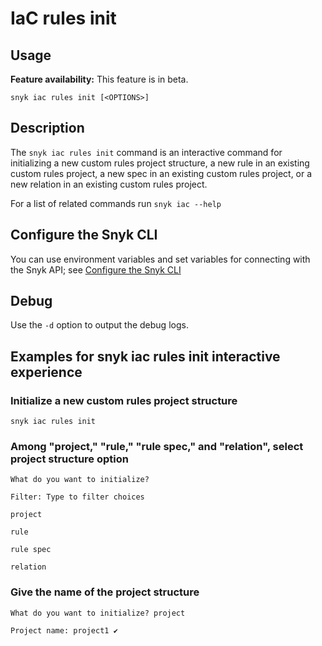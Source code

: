 # IaC rules init

## Usage

**Feature availability:** This feature is in beta.

`snyk iac rules init [<OPTIONS>]`

## Description

The `snyk iac rules init` command is an interactive command for initializing a new custom rules project structure, a new rule in an existing custom rules project, a new spec in an existing custom rules project, or a new relation in an existing custom rules project.

For a list of related commands run `snyk iac --help`

## Configure the Snyk CLI

You can use environment variables and set variables for connecting with the Snyk API; see [Configure the Snyk CLI](https://docs.snyk.io/snyk-cli/configure-the-snyk-cli)

## Debug

Use the `-d` option to output the debug logs.

## Examples for snyk iac rules init interactive experience

### **Initialize a new custom rules project structure**

```
snyk iac rules init
```

### Among "project," "rule," "rule spec," and "relation", select project structure option

`What do you want to initialize?`

`Filter: Type to filter choices`

&#x20; `project`

&#x20; `rule`

&#x20; `rule spec`

&#x20; `relation`

### Give the name of the project structure

`What do you want to initialize? project`

`Project name: project1 ✔`
